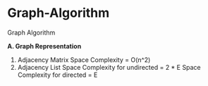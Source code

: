 # Graph-Algorithm
Graph Algorithm 

**A. Graph Representation** 
1. Adjacency Matrix 	Space Complexity = O(n^2)
2. Adjacency List			Space Complexity for undirected = 2 * E   	Space Complexity for directed = E   
